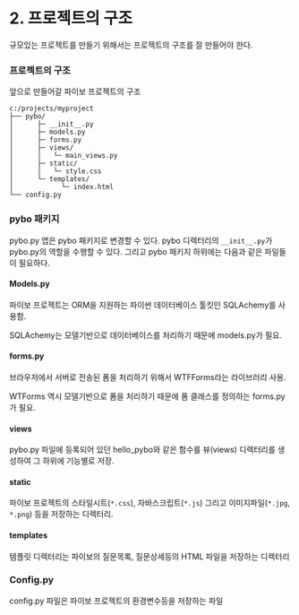 # 2. 프로젝트의 구조

규모있는 프로젝트를 만들기 위해서는 프로젝트의 구조를 잘 만들어야 한다.

### 프로젝트의 구조
앞으로 만들어갈 파이보 프로젝트의 구조
```text
c:/projects/myproject
├── pybo/
│      ├─ __init__.py
│      ├─ models.py
│      ├─ forms.py
│      ├─ views/
│      │   └─ main_views.py
│      ├─ static/
│      │   └─ style.css
│      └─ templates/
│            └─ index.html
└── config.py
```

### pybo 패키지
pybo.py 앱은 pybo 패키지로 변경할 수 있다. pybo 디렉터리의 `__init__.py`가 pybo.py의 역할을 수행할 수 있다.
그리고 pybo 패키지 하위에는 다음과 같은 파일들이 필요하다.

#### Models.py
파이보 프로젝트는 ORM을 지원하는 파이썬 데이터베이스 툴킷인 SQLAchemy를 사용함.

SQLAchemy는 모델기반으로 데이터베이스를 처리하기 때문에 models.py가 필요.

#### forms.py
브라우저에서 서버로 전송된 폼을 처리하기 위해서 WTFForms라는 라이브러리 사용.

WTForms 역시 모델기반으로 폼을 처리하기 때문에 폼 클래스를 정의하는 forms.py가 필요.

#### views
pybo.py 파일에 등록되어 있던 hello_pybo와 같은 함수를 뷰(views) 디렉터리를 생성하여 그 하위에 기능별로 저장.

#### static
파이보 프로젝트의 스타일시트(`*.css`), 자바스크립트(`*.js`) 그리고 이미지파일(`*.jpg`, `*.png`) 등을 저장하는 디렉터리.

#### templates
템플릿 디렉터리는 파이보의 질문목록, 질문상세등의 HTML 파일을 저장하는 디렉터리

### Config.py
config.py 파일은 파이보 프로젝트의 환경변수등을 저장하는 파일

